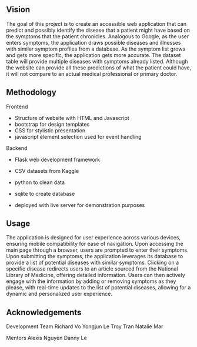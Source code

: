 ## Vision
The goal of this project is to create an accessible web application that can predict and possibly identify the disease that a patient might have based on the symptoms that the patient chronicles. 
Analogous to Google, as the user enters symptoms, the application draws possible diseases and illnesses with similar symptom profiles from a database. As the symptom list grows and gets more specific, 
the application gets more accurate. The dataset table will provide multiple diseases with symptoms already listed. Although the website can provide all these predictions of what the patient could have, 
it will not compare to an actual medical professional or primary doctor.

## Methodology
Frontend
* Structure of website with HTML and Javascript
* bootstrap for design templates
* CSS for stylistic presentation
* javascript element selection used for event handling
  
Backend
* Flask web development framework
* CSV datasets from Kaggle
* python to clean data
* sqlite to create database

* deployed with live server for demonstration purposes

## Usage
The application is designed for user experience across various devices, ensuring mobile compatibility for ease of navigation. Upon accessing the main page through a browser, users are prompted to enter their symptoms. 
Upon submitting the symptoms, the application leverages its database to provide a list of potential diseases with similar symptoms. Clicking on a specific disease redirects users to an article sourced from the National Library of Medicine, offering detailed information. Users can then actively engage with the information by adding or removing symptoms as they please, with real-time updates to the list of potential diseases, allowing for a dynamic and personalized user experience.

## Acknowledgements
Development Team
Richard Vo
Yongjun Le
Troy Tran
Natalie Mar

Mentors
Alexis Nguyen
Danny Le
